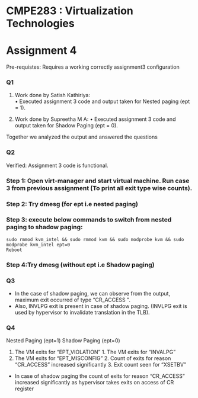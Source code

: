 # CMPE283 : Virtualization Technologies

# Assignment 4

Pre-requistes:
Requires a working correctly assignment3 configuration

### Q1 

1. Work done by Satish Kathiriya:  
  • Executed assignment 3 code and output taken for Nested paging (ept = 1).
 
2. Work done by Supreetha M A:
  •	Executed assignment 3 code and output taken for Shadow Paging (ept = 0).
 
 Together we analyzed the output and answered the questions 

### Q2

Verified: Assignment 3 code is functional.

### Step 1: Open virt-manager and start virtual machine. Run case 3 from previous assignment (To print all exit type wise counts). 

### Step 2: Try dmesg (for ept i.e nested paging)
### Step 3: execute below commands to switch from nested paging to shadow paging:  

```
sudo rmmod kvm_intel && sudo rmmod kvm && sudo modprobe kvm && sudo modprobe kvm_intel ept=0
Reboot
```

### Step 4:Try dmesg (without ept i.e Shadow paging)

### Q3

-	In the case of shadow paging, we can observe from the output, maximum exit occurred of type “CR_ACCESS ".
-	Also, INVLPG exit is present in case of shadow paging. (INVLPG exit is used by hypervisor to invalidate translation in the TLB).

### Q4



Nested Paging (ept=1)				Shadow Paging (ept=0)
1. The VM exits for “EPT_VIOLATION”	1. The VM exits for “INVALPG”
2. The VM exits for “EPT_MISCONFIG”	2. Count of exits for reason “CR_ACCESS” increased significantly
									3. Exit count seen for “XSETBV”

-	In case of shadow paging the count of exits for reason “CR_ACCESS” increased significantly as hypervisor takes exits on access of CR register
